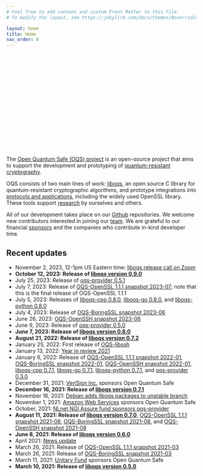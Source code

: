 ```yaml
---
# Feel free to add content and custom Front Matter to this file.
# To modify the layout, see https://jekyllrb.com/docs/themes/#overriding-theme-defaults

layout: home
title: Home
nav_order: 0
---
```


<div style="background-image: url('{{site.baseurl}}/img/header-bg.jpg'); background-size: cover; color: white; text-align: center; padding-top: 6rem; padding-bottom: 6rem;">
<div class="fs-10 fw-700" style="color: white; font-family: 'Montserrat'; text-transform: uppercase;">Open Quantum Safe</div>
<br />
<div class="fs-6" style="color: white; font-family: 'Droid Serif';"><i>software for prototyping <br> quantum-resistant cryptography</i></div>
</div>

The [Open Quantum Safe (OQS) project](about) is an open-source project that aims to support the development and prototyping of [quantum-resistant cryptography](post-quantum-crypto).

OQS consists of two main lines of work: [liboqs](liboqs), an open source C library for quantum-resistant cryptographic algorithms, and prototype integrations into [protocols and applications](applications), including the widely used OpenSSL library.  These tools support [research](research) by ourselves and others.

All of our development takes place on our [Github](https://github.com/open-quantum-safe) repositories.  We welcome new contributors interested in joining our [team](team).  We are grateful to our financial [sponsors](sponsors) and the companies who contribute in-kind developer time.

## Recent updates

- November 2, 2023, 12-1pm US Eastern time: [liboqs release call on Zoom](https://uwaterloo.zoom.us/j/98288698086)
- <b>October 12, 2023: Release of [liboqs version 0.9.0](https://github.com/open-quantum-safe/liboqs/releases/tag/0.9.0)</b>
- July 25, 2023: Release of [oqs-provider 0.5.1](https://github.com/open-quantum-safe/oqs-provider/releases/tag/0.5.1)
- July 7, 2023: Release of [OQS-OpenSSL 1.1.1 snapshot 2023-07](https://github.com/open-quantum-safe/openssl/releases/tag/OQS-OpenSSL_1_1_1-stable-snapshot-2023-07); note that this is the final release of OQS-OpenSSL 1.1.1
- July 5, 2023: Releases of [liboqs-cpp 0.8.0](https://github.com/open-quantum-safe/liboqs-cpp/releases/tag/0.8.0), [liboqs-go 0.8.0](https://github.com/open-quantum-safe/liboqs-go/releases/tag/0.8.0), and [liboqs-python 0.8.0](https://github.com/open-quantum-safe/liboqs-python/releases/tag/0.8.0)
- July 4, 2023: Release of [OQS-BoringSSL snapshot 2023-06](https://github.com/open-quantum-safe/boringssl/releases/tag/OQS-BoringSSL-snapshot-2023-06)
- June 26, 2023: [OQS-OpenSSH snapshot 2023-06](https://github.com/open-quantum-safe/openssh/releases/tag/OQS-OpenSSH-snapshot-2023-06)
- June 9, 2023: Release of [oqs-provider 0.5.0](https://github.com/open-quantum-safe/oqs-provider/releases/tag/0.5.0)
- <b>June 7, 2023: Release of [liboqs version 0.8.0](https://github.com/open-quantum-safe/liboqs/releases/tag/0.8.0)</b>
- <b>August 21, 2022: Release of [liboqs version 0.7.2](https://github.com/open-quantum-safe/liboqs/releases/tag/0.7.2)</b>
- January 25, 2022: First release of [OQS-libssh](https://github.com/open-quantum-safe/libssh/releases/tag/OQS-libssh-snapshot-2022-01)
- January 13, 2022: [Year in review 2021](news/year-in-review-2021)
- January 6, 2022: Release of [OQS-OpenSSL 1.1.1 snapshot 2022-01](https://github.com/open-quantum-safe/openssl/releases/tag/OQS-OpenSSL_1_1_1-stable-snapshot-2022-01), [OQS-BoringSSL snapshot 2022-01](https://github.com/open-quantum-safe/boringssl/releases/tag/OQS-BoringSSL-snapshot-2022-01), [OQS-OpenSSH snapshot 2022-01](https://github.com/open-quantum-safe/openssh/releases/tag/OQS-OpenSSH-snapshot-2022-01), [liboqs-cpp 0.7.1](https://github.com/open-quantum-safe/liboqs-cpp/releases/tag/0.7.1), [liboqs-go 0.7.1](https://github.com/open-quantum-safe/liboqs-go/releases/tag/0.7.1), [liboqs-python 0.7.1](https://github.com/open-quantum-safe/liboqs-python/releases/tag/0.7.1), and [oqs-provider 0.3.0](https://github.com/open-quantum-safe/oqs-provider/releases/tag/0.3.0)
- December 31, 2021: [VeriSign Inc.](https://verisign.com/) sponsors Open Quantum Safe
- <b>December 16, 2021: Release of [liboqs version 0.7.1](https://github.com/open-quantum-safe/liboqs/releases/tag/0.7.1)</b>
- November 16, 2021: [Debian adds liboqs packages to unstable branch](https://tracker.debian.org/pkg/liboqs)
- November 1, 2021: [Amazon Web Services](https://aws.amazon.com/) sponsors Open Quantum Safe
- October, 2021: [NLnet NGI Assure fund sponsors oqs-provider](https://nlnet.nl/project/oqsprovider/)
- <b>August 11, 2021: Release of [liboqs version 0.7.0](https://github.com/open-quantum-safe/liboqs/releases/tag/0.7.0)</b>, [OQS-OpenSSL 1.1.1 snapshot 2021-08](https://github.com/open-quantum-safe/openssl/releases/tag/OQS-OpenSSL_1_1_1-stable-snapshot-2021-08), [OQS-BoringSSL snapshot 2021-08](https://github.com/open-quantum-safe/boringssl/releases/tag/OQS-BoringSSL-snapshot-2021-08), and [OQS-OpenSSH snapshot 2021-08](https://github.com/open-quantum-safe/openssh/releases/tag/OQS-OpenSSH-snapshot-2021-08)
- <b>June 8, 2021: Release of [liboqs version 0.6.0](https://github.com/open-quantum-safe/liboqs/releases/tag/0.6.0)</b>
- April 2021: [News update](news/update-april-2021)
- March 26, 2021: Release of [OQS-OpenSSL 1.1.1 snapshot 2021-03](https://github.com/open-quantum-safe/openssl/releases/tag/OQS-OpenSSL_1_1_1-stable-snapshot-2021-03)
- March 26, 2021: Release of [OQS-BoringSSL snapshot 2021-03](https://github.com/open-quantum-safe/boringssl/releases/tag/OQS-BoringSSL-snapshot-2021-03)
- March 11, 2021: [Unitary Fund](https://unitary.fund) sponsors Open Quantum Safe
- <b>March 10, 2021: Release of [liboqs version 0.5.0](https://github.com/open-quantum-safe/liboqs/releases/tag/0.5.0)</b>
